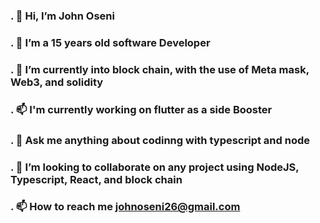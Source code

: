 ### . 👋 Hi, I’m John Oseni
### . 👀 I’m a 15 years old software Developer
### . 🌱 I’m currently into block chain, with the use of Meta mask, Web3, and solidity
### . 📫 I'm currently working on flutter as a side Booster
### . 🌱 Ask me anything about codinng with typescript and node
### . 💞️ I’m looking to collaborate on any project using NodeJS, Typescript, React, and block chain
### . 📫 How to reach me johnoseni26@gmail.com

<!--
**johnoseni1/johnoseni1** is a ✨ _special_ ✨ repository because its `README.md` (this file) appears on your GitHub profile.

Here are some ideas to get you started:

- 🔭 I’m currently working on ...
- 🌱 I’m currently learning ...
- 👯 I’m looking to collaborate on ...
- 🤔 I’m looking for help with ...
- 💬 Ask me about ...
- 📫 How to reach me: ...
- 😄 Pronouns: ...
- ⚡ Fun fact: ...
-->
